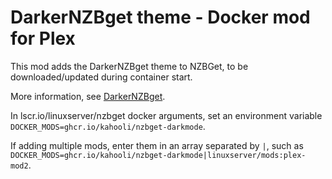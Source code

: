 # DarkerNZBget theme - Docker mod for Plex

This mod adds the DarkerNZBget theme to NZBGet, to be downloaded/updated during container start.

More information, see [DarkerNZBget](https://github.com/ydkmlt84/DarkerNZBget/tree/develop).

In lscr.io/linuxserver/nzbget docker arguments, set an environment variable `DOCKER_MODS=ghcr.io/kahooli/nzbget-darkmode`.

If adding multiple mods, enter them in an array separated by `|`, such as `DOCKER_MODS=ghcr.io/kahooli/nzbget-darkmode|linuxserver/mods:plex-mod2`.
